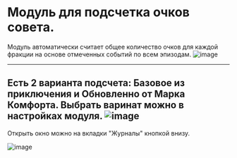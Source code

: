 # Модуль для подсчетка очков совета.
Модуль автоматически считает общее количество очков для каждой фракции на основе отмеченных событий по всем эпизодам.
![image](https://github.com/Elfrey/rot-score-card/assets/519766/33c8880f-e030-40d0-9d4f-f26b487cba35)


----
Есть 2 варианта подсчета: Базовое из приключения и Обновленно от Марка Комфорта. Выбрать варинат можно в настройках модуля.
![image](https://github.com/Elfrey/rot-score-card/assets/519766/d5db0808-02f1-4d65-9d5c-f149601aaf53)
----

Открыть окно можно на вкладки "Журналы" кнопкой внизу.

![image](https://github.com/Elfrey/rot-score-card/assets/519766/a25006d2-7bed-42d0-a520-db65efae2fef)
